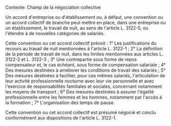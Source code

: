 Contexte: Champ de la négociation collective

Un accord d'entreprise ou d'établissement ou, à défaut, une convention ou un accord collectif de branche peut mettre en place, dans une entreprise ou un établissement, le travail de nuit, au sens de l'article L. 3122-5, ou l'étendre à de nouvelles catégories de salariés.

Cette convention ou cet accord collectif prévoit : 1° Les justifications du recours au travail de nuit mentionnées à l'article L. 3122-1 ; 2° La définition de la période de travail de nuit, dans les limites mentionnées aux articles L. 3122-2 et L. 3122-3 ; 3° Une contrepartie sous forme de repos compensateur et, le cas échéant, sous forme de compensation salariale ; 4° Des mesures destinées à améliorer les conditions de travail des salariés ; 5° Des mesures destinées à faciliter, pour ces mêmes salariés, l'articulation de leur activité professionnelle nocturne avec leur vie personnelle et avec l'exercice de responsabilités familiales et sociales, concernant notamment les moyens de transport ; 6° Des mesures destinées à assurer l'égalité professionnelle entre les femmes et les hommes, notamment par l'accès à la formation ; 7° L'organisation des temps de pause.

Cette convention ou cet accord collectif est présumé négocié et conclu conformément aux dispositions de l'article L. 3122-1.